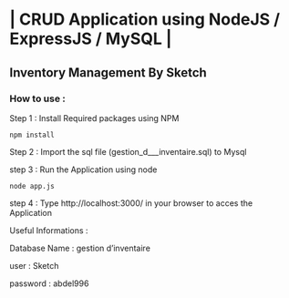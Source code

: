 # | CRUD Application using NodeJS / ExpressJS / MySQL |
## Inventory Management By Sketch
### How to use : 

Step 1 : Install Required packages using NPM

```
npm install
```

Step 2 : Import the sql file (gestion_d___inventaire.sql) to Mysql

step 3 : Run the Application using node 

```
node app.js
```

step 4 : Type http://localhost:3000/ in your browser to acces the Application

Useful Informations :

Database Name : gestion d’inventaire

user : Sketch

password : abdel996
